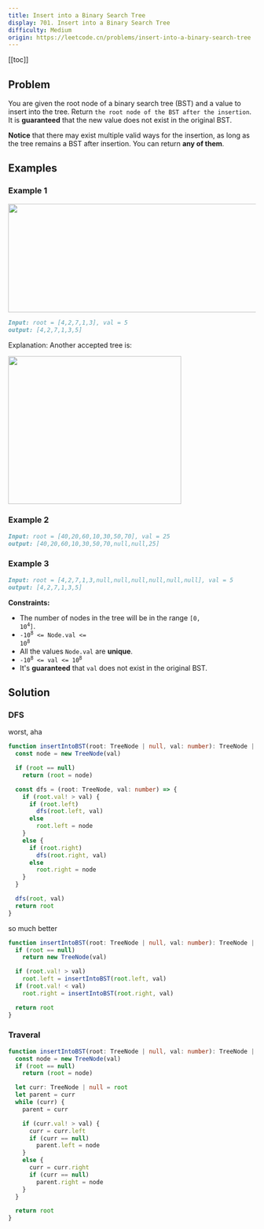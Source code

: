 ```yaml
---
title: Insert into a Binary Search Tree
display: 701. Insert into a Binary Search Tree
difficulty: Medium
origin: https://leetcode.cn/problems/insert-into-a-binary-search-tree
---
```


[[toc]]

## Problem

You are given the root node of a binary search tree (BST) and a value to insert into the tree. Return `the root node of the BST after the insertion`. It is **guaranteed** that the new value does not exist in the original BST.

**Notice** that there may exist multiple valid ways for the insertion, as long as the tree remains a BST after insertion. You can return **any of them**.

## Examples

### Example 1

<img alt="" src="https://assets.leetcode.com/uploads/2020/10/05/insertbst.jpg" style="width: 752px; height: 221px;" />

```md
Input: root = [4,2,7,1,3], val = 5
output: [4,2,7,1,3,5]
```

Explanation: Another accepted tree is:

<img alt="" src="https://assets.leetcode.com/uploads/2020/10/05/bst.jpg" style="width: 352px; height: 301px;" />

### Example 2

```md
Input: root = [40,20,60,10,30,50,70], val = 25
output: [40,20,60,10,30,50,70,null,null,25]
```

### Example 3

```md
Input: root = [4,2,7,1,3,null,null,null,null,null,null], val = 5
output: [4,2,7,1,3,5]
```

**Constraints:**

- The number of nodes in the tree will be in the range <code>[0, 10<sup>4</sup>]</code>.
- <code>-10<sup>8</sup> <= Node.val <= 10<sup>8</sup></code>
- All the values `Node.val` are **unique**.
- <code>-10<sup>8</sup> <= val <= 10<sup>8</sup></code>
- It's **guaranteed** that `val` does not exist in the original BST.

## Solution

### DFS

worst, aha

```ts
function insertIntoBST(root: TreeNode | null, val: number): TreeNode | null {
  const node = new TreeNode(val)

  if (root == null)
    return (root = node)

  const dfs = (root: TreeNode, val: number) => {
    if (root.val! > val) {
      if (root.left)
        dfs(root.left, val)
      else
        root.left = node
    }
    else {
      if (root.right)
        dfs(root.right, val)
      else
        root.right = node
    }
  }

  dfs(root, val)
  return root
}
```

so much better

```ts
function insertIntoBST(root: TreeNode | null, val: number): TreeNode | null {
  if (root == null)
    return new TreeNode(val)

  if (root.val! > val)
    root.left = insertIntoBST(root.left, val)
  if (root.val! < val)
    root.right = insertIntoBST(root.right, val)

  return root
}
```

### Traveral

```ts
function insertIntoBST(root: TreeNode | null, val: number): TreeNode | null {
  const node = new TreeNode(val)
  if (root == null)
    return (root = node)

  let curr: TreeNode | null = root
  let parent = curr
  while (curr) {
    parent = curr

    if (curr.val! > val) {
      curr = curr.left
      if (curr == null)
        parent.left = node
    }
    else {
      curr = curr.right
      if (curr == null)
        parent.right = node
    }
  }

  return root
}
```


